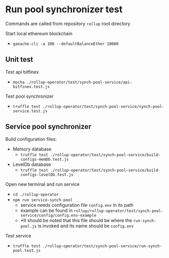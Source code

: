 # Run pool synchronizer test
Commands are called from repository `rollup` root directory

Start local ethereum blockchain
  - `ganache-cli -a 100 --defaultBalanceEther 10000`

## Unit test

Test api bitfinex
  - `mocha ./rollup-operator/test/synch-pool-service/api-bitfinex.test.js`

Test pool synchronizer
  - `truffle test ./rollup-operator/test/synch-pool-service/synch-pool-service.test.js`

## Service pool synchronizer

Build configuration files:
  - Memory database
    - `truffle test ./rollup-operator/test/synch-pool-service/build-configs-memDb.test.js`
  - LevelDb database
    - `truffle test ./rollup-operator/test/synch-pool-service/build-configs-levelDb.test.js`

Open new terminal and run service
  - `cd ./rollup-operator`
  - `npm run service-synch-pool`
    - service needs configuration file `config.env` in its path
    - example can be found in `rollup/rollup-operator/test/synch-pool-service/config/config.env-example`
    - *It should be noted that this file should be where the `run-synch-pool.js` is invoked and its name should be `config.env`

Test service
  - `truffle test ./rollup-operator/test/synch-pool-service/run-synch-pool.test.js`